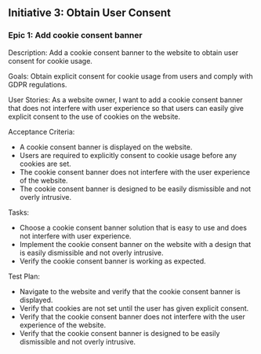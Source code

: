 ## Initiative 3: Obtain User Consent

### Epic 1: Add cookie consent banner

Description: Add a cookie consent banner to the website to obtain user consent for cookie usage.

Goals: Obtain explicit consent for cookie usage from users and comply with GDPR regulations.

User Stories:
As a website owner, I want to add a cookie consent banner that does not interfere with user experience so that users can easily give explicit consent to the use of cookies on the website.

Acceptance Criteria:

- A cookie consent banner is displayed on the website.
- Users are required to explicitly consent to cookie usage before any cookies are set.
- The cookie consent banner does not interfere with the user experience of the website.
- The cookie consent banner is designed to be easily dismissible and not overly intrusive.

Tasks:

- Choose a cookie consent banner solution that is easy to use and does not interfere with user experience.
- Implement the cookie consent banner on the website with a design that is easily dismissible and not overly intrusive.
- Verify the cookie consent banner is working as expected.

Test Plan:

- Navigate to the website and verify that the cookie consent banner is displayed.
- Verify that cookies are not set until the user has given explicit consent.
- Verify that the cookie consent banner does not interfere with the user experience of the website.
- Verify that the cookie consent banner is designed to be easily dismissible and not overly intrusive.
